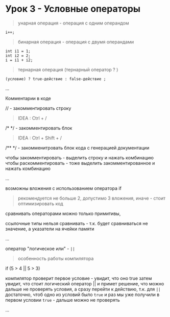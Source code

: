 # Урок 3 - Условные операторы

> унарная операция - операция с одним операндом

    i++;
   
> бинарная операция - операция с двумя операндами

    int i1 = 1;
    int i2 = 2;
    i = i1 + i2;
   
> тернарная операция (тернарный оператор ? )

    (условие) ? true-действие : false-действие ;
   
...

Комментарии в коде

//      - закомментировать строку

> IDEA : Ctrl + /

/* */   - закомментировать блок

> IDEA : Ctrl + Shift + /

/** */  - закомменитровать блок кода с генерацией документации

чтобы закомментировать - выделить строку и нажать комбинацию
чтобы раскомментировать - тоже выделить закомментированное и нажать комбинацию

...

возможны вложения с использованием оператора if

> рекомендуется не больше 2, допустимо 3 вложения, иначе - стоит оптимизировать код

сравнивать операторами можно только примитивы,

ссылочные типы нельзя сравнивать - т.к. будет сравниваться не значение, а указатели на ячейки памяти

...

оператор "логическое или" - `||`

> особенность работы компилятора

if (5 > 4 || 5 > 3)

компилятор проверит первое условие - увидит, что оно true
затем увидит, что стоит логический оператор || и примет решение, 
что можно дальше не проверять условия, а сразу перейти к действию, 
т.к. для `||` достаточно, чтоб одно из условий было `true`
и раз мы уже получили в первом условии `true` - дальше можно не проверять

...

